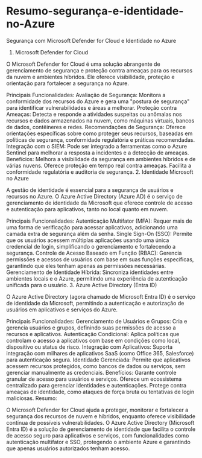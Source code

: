 # Resumo-segurança-e-identidade-no-Azure
Segurança com Microsoft Defender for Cloud e Identidade no Azure
1. Microsoft Defender for Cloud

O Microsoft Defender for Cloud é uma solução abrangente de gerenciamento de segurança e proteção contra ameaças para os recursos da nuvem e ambientes híbridos. Ele oferece visibilidade, proteção e orientação para fortalecer a segurança no Azure.

Principais Funcionalidades:
Avaliação de Segurança: Monitora a conformidade dos recursos do Azure e gera uma "postura de segurança" para identificar vulnerabilidades e áreas a melhorar.
Proteção contra Ameaças: Detecta e responde a atividades suspeitas ou anômalas nos recursos e dados armazenados na nuvem, como máquinas virtuais, bancos de dados, contêineres e redes.
Recomendações de Segurança: Oferece orientações específicas sobre como proteger seus recursos, baseadas em políticas de segurança, conformidade regulatória e práticas recomendadas.
Integração com o SIEM: Pode ser integrado a ferramentas como o Azure Sentinel para melhorar a resposta a incidentes e a detecção de ameaças.
Benefícios:
Melhora a visibilidade da segurança em ambientes híbridos e de várias nuvens.
Oferece proteção em tempo real contra ameaças.
Facilita a conformidade regulatória e auditoria de segurança.
2. Identidade Microsoft no Azure

A gestão de identidade é essencial para a segurança de usuários e recursos no Azure. O Azure Active Directory (Azure AD) é o serviço de gerenciamento de identidade da Microsoft que oferece controle de acesso e autenticação para aplicativos, tanto no local quanto em nuvem.

Principais Funcionalidades:
Autenticação Multifator (MFA): Requer mais de uma forma de verificação para acessar aplicativos, adicionando uma camada extra de segurança além da senha.
Single Sign-On (SSO): Permite que os usuários acessem múltiplas aplicações usando uma única credencial de login, simplificando o gerenciamento e fortalecendo a segurança.
Controle de Acesso Baseado em Função (RBAC): Gerencia permissões e acessos de usuários com base em suas funções específicas, garantindo que eles tenham apenas as permissões necessárias.
Gerenciamento de Identidade Híbrida: Sincroniza identidades entre ambientes locais e o Azure, permitindo uma experiência de autenticação unificada para o usuário.
3. Azure Active Directory (Entra ID)

O Azure Active Directory (agora chamado de Microsoft Entra ID) é o serviço de identidade da Microsoft, permitindo a autenticação e autorização de usuários em aplicativos e serviços do Azure.

Principais Funcionalidades:
Gerenciamento de Usuários e Grupos: Cria e gerencia usuários e grupos, definindo suas permissões de acesso a recursos e aplicativos.
Autenticação Condicional: Aplica políticas que controlam o acesso a aplicativos com base em condições como local, dispositivo ou status de risco.
Integração com Aplicativos: Suporta integração com milhares de aplicativos SaaS (como Office 365, Salesforce) para autenticação segura.
Identidade Gerenciada: Permite que aplicativos acessem recursos protegidos, como bancos de dados ou serviços, sem gerenciar manualmente as credenciais.
Benefícios:
Garante controle granular de acesso para usuários e serviços.
Oferece um ecossistema centralizado para gerenciar identidades e autenticações.
Protege contra ameaças de identidade, como ataques de força bruta ou tentativas de login maliciosas.
Resumo:

O Microsoft Defender for Cloud ajuda a proteger, monitorar e fortalecer a segurança dos recursos de nuvem e híbridos, enquanto oferece visibilidade contínua de possíveis vulnerabilidades.
O Azure Active Directory (Microsoft Entra ID) é a solução de gerenciamento de identidade que facilita o controle de acesso seguro para aplicativos e serviços, com funcionalidades como autenticação multifator e SSO, protegendo o ambiente Azure e garantindo que apenas usuários autorizados tenham acesso.
